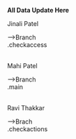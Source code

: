<b>All Data Update Here</b><br>
<p>Jinali Patel</p>
-->Branch<br>
      .checkaccess<br>
<br><p>Mahi Patel</p>
-->Branch<br>
       .main<br>
<br><p>Ravi Thakkar</p>
-->Brach<br>
       .checkactions<br>